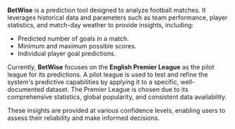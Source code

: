 **BetWise** is a prediction tool designed to analyze football matches. It leverages historical data and parameters such as team performance, player statistics, and match-day weather to provide insights, including:  
- Predicted number of goals in a match.  
- Minimum and maximum possible scores.  
- Individual player goal predictions.  

Currently, **BetWise** focuses on the **English Premier League** as the pilot league for its predictions. A pilot league is used to test and refine the system's predictive capabilities by applying it to a specific, well-documented dataset. The Premier League is chosen due to its comprehensive statistics, global popularity, and consistent data availability.  

These insights are provided at various confidence levels, enabling users to assess their reliability and make informed decisions.